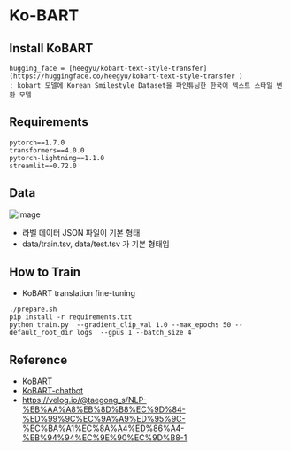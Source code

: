# Ko-BART

## Install KoBART
```
hugging_face = [heegyu/kobart-text-style-transfer](https://huggingface.co/heegyu/kobart-text-style-transfer )
: kobart 모델에 Korean Smilestyle Dataset을 파인튜닝한 한국어 텍스트 스타일 변환 모델
```

## Requirements
```
pytorch==1.7.0
transformers==4.0.0
pytorch-lightning==1.1.0
streamlit==0.72.0
```
## Data
![image](https://github.com/zyounguri/Ko-BART/assets/138076274/b88625a3-3c02-4c9f-b258-4d36259d6931)
- 라벨 데이터 JSON 파일이 기본 형태
- data/train.tsv, data/test.tsv 가 기본 형태임
  

## How to Train
- KoBART translation fine-tuning
```
./prepare.sh
pip install -r requirements.txt
python train.py  --gradient_clip_val 1.0 --max_epochs 50 --default_root_dir logs  --gpus 1 --batch_size 4
```

## Reference
- [KoBART](https://github.com/SKT-AI/KoBART)
- [KoBART-chatbot](https://github.com/haven-jeon/KoBART-chatbot)
- https://velog.io/@taegong_s/NLP-%EB%AA%A8%EB%8D%B8%EC%9D%84-%ED%99%9C%EC%9A%A9%ED%95%9C-%EC%BA%A1%EC%8A%A4%ED%86%A4-%EB%94%94%EC%9E%90%EC%9D%B8-1
